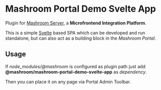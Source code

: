 
# Mashroom Portal Demo Svelte App

Plugin for [Mashroom Server](https://www.mashroom-server.com), a **Microfrontend Integration Platform**.

This is a simple [Svelte](https://svelte.dev) based SPA which can be developed and run standalone, but can also
act as a building block in the _Mashroom Portal_.

## Usage

If *node_modules/@mashroom* is configured as plugin path just add **@mashroom/mashroom-portal-demo-svelte-app** as *dependency*.

Then you can place it on any page via Portal Admin Toolbar.
